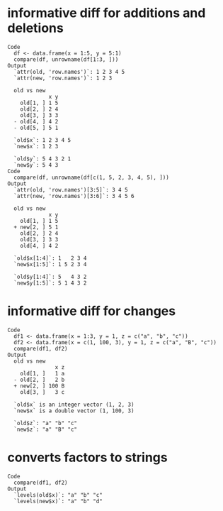 # informative diff for additions and deletions

    Code
      df <- data.frame(x = 1:5, y = 5:1)
      compare(df, unrowname(df[1:3, ]))
    Output
      `attr(old, 'row.names')`: 1 2 3 4 5
      `attr(new, 'row.names')`: 1 2 3    
      
      old vs new
                 x y
        old[1, ] 1 5
        old[2, ] 2 4
        old[3, ] 3 3
      - old[4, ] 4 2
      - old[5, ] 5 1
      
      `old$x`: 1 2 3 4 5
      `new$x`: 1 2 3    
      
      `old$y`: 5 4 3 2 1
      `new$y`: 5 4 3    
    Code
      compare(df, unrowname(df[c(1, 5, 2, 3, 4, 5), ]))
    Output
      `attr(old, 'row.names')[3:5]`: 3 4 5  
      `attr(new, 'row.names')[3:6]`: 3 4 5 6
      
      old vs new
                 x y
        old[1, ] 1 5
      + new[2, ] 5 1
        old[2, ] 2 4
        old[3, ] 3 3
        old[4, ] 4 2
      
      `old$x[1:4]`: 1   2 3 4
      `new$x[1:5]`: 1 5 2 3 4
      
      `old$y[1:4]`: 5   4 3 2
      `new$y[1:5]`: 5 1 4 3 2

# informative diff for changes

    Code
      df1 <- data.frame(x = 1:3, y = 1, z = c("a", "b", "c"))
      df2 <- data.frame(x = c(1, 100, 3), y = 1, z = c("a", "B", "c"))
      compare(df1, df2)
    Output
      old vs new
                   x z
        old[1, ]   1 a
      - old[2, ]   2 b
      + new[2, ] 100 B
        old[3, ]   3 c
      
      `old$x` is an integer vector (1, 2, 3)
      `new$x` is a double vector (1, 100, 3)
      
      `old$z`: "a" "b" "c"
      `new$z`: "a" "B" "c"

# converts factors to strings

    Code
      compare(df1, df2)
    Output
      `levels(old$x)`: "a" "b" "c"
      `levels(new$x)`: "a" "b" "d"


